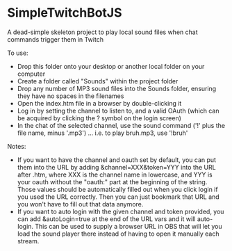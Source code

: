 # SimpleTwitchBotJS
A dead-simple skeleton project to play local sound files when chat commands trigger them in Twitch

To use:
- Drop this folder onto your desktop or another local folder on your computer
- Create a folder called "Sounds" within the project folder
- Drop any number of MP3 sound files into the Sounds folder, ensuring they have no spaces in the filenames
- Open the index.htm file in a browser by double-clicking it
- Log in by setting the channel to listen to, and a valid OAuth (which can be acquired by clicking the ? symbol on the login screen)
- In the chat of the selected channel, use the sound command  ('!' plus the file name, minus '.mp3') ... i.e. to play bruh.mp3, use '!bruh'

Notes:
- If you want to have the channel and oauth set by default, you can put them into the URL by adding &channel=XXX&token=YYY into the URL after .htm, where XXX is the channel name in lowercase, and YYY is your oauth without the "oauth:" part at the beginning of the string. Those values should be automatically filled out when you click login if you used the URL correctly. Then you can just bookmark that URL and you won't have to fill out that data anymore.
- If you want to auto login with the given channel and token provided, you can add &autoLogin=true at the end of the URL vars and it will auto-login. This can be used to supply a browser URL in OBS that will let you load the sound player there instead of having to open it manually each stream.
